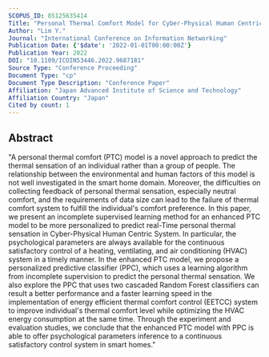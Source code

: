 ```yaml
---
SCOPUS_ID: 85125635414
Title: "Personal Thermal Comfort Model for Cyber-Physical Human Centric Systems using Incomplete Supervised Learning Method"
Author: "Lim Y."
Journal: "International Conference on Information Networking"
Publication Date: {'$date': '2022-01-01T00:00:00Z'}
Publication Year: 2022
DOI: "10.1109/ICOIN53446.2022.9687181"
Source Type: "Conference Proceeding"
Document Type: "cp"
Document Type Description: "Conference Paper"
Affiliation: "Japan Advanced Institute of Science and Technology"
Affiliation Country: "Japan"
Cited by count: 1
---
```


## Abstract
"A personal thermal comfort (PTC) model is a novel approach to predict the thermal sensation of an individual rather than a group of people. The relationship between the environmental and human factors of this model is not well investigated in the smart home domain. Moreover, the difficulties on collecting feedback of personal thermal sensation, especially neutral comfort, and the requirements of data size can lead to the failure of thermal comfort system to fulfill the individual's comfort preference. In this paper, we present an incomplete supervised learning method for an enhanced PTC model to be more personalized to predict real-Time personal thermal sensation in Cyber-Physical Human Centric System. In particular, the psychological parameters are always available for the continuous satisfactory control of a heating, ventilating, and air conditioning (HVAC) system in a timely manner. In the enhanced PTC model, we propose a personalized predictive classifier (PPC), which uses a learning algorithm from incomplete supervision to predict the personal thermal sensation. We also explore the PPC that uses two cascaded Random Forest classifiers can result a better performance and a faster learning speed in the implementation of energy efficient thermal comfort control (EETCC) system to improve individual's thermal comfort level while optimizing the HVAC energy consumption at the same time. Through the experiment and evaluation studies, we conclude that the enhanced PTC model with PPC is able to offer psychological parameters inference to a continuous satisfactory control system in smart homes."
